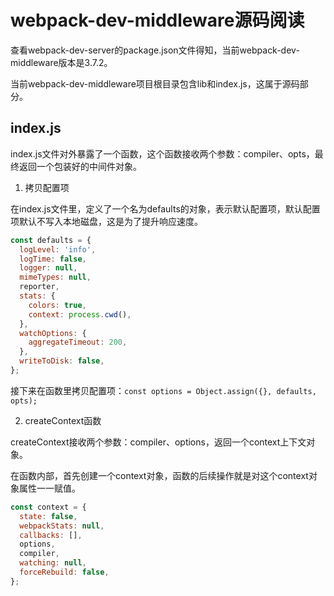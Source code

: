 # webpack-dev-middleware源码阅读

查看webpack-dev-server的package.json文件得知，当前webpack-dev-middleware版本是3.7.2。

当前webpack-dev-middleware项目根目录包含lib和index.js，这属于源码部分。

## index.js

index.js文件对外暴露了一个函数，这个函数接收两个参数：compiler、opts，最终返回一个包装好的中间件对象。

1. 拷贝配置项

在index.js文件里，定义了一个名为defaults的对象，表示默认配置项，默认配置项默认不写入本地磁盘，这是为了提升响应速度。

```js
const defaults = {
  logLevel: 'info',
  logTime: false,
  logger: null,
  mimeTypes: null,
  reporter,
  stats: {
    colors: true,
    context: process.cwd(),
  },
  watchOptions: {
    aggregateTimeout: 200,
  },
  writeToDisk: false,
};
```

接下来在函数里拷贝配置项：`const options = Object.assign({}, defaults, opts);`

2. createContext函数

createContext接收两个参数：compiler、options，返回一个context上下文对象。

在函数内部，首先创建一个context对象，函数的后续操作就是对这个context对象属性一一赋值。

```js
const context = {
  state: false,
  webpackStats: null,
  callbacks: [],
  options,
  compiler,
  watching: null,
  forceRebuild: false,
};
```


